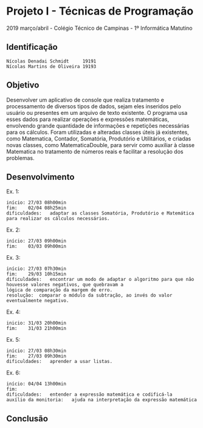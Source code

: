 # Projeto I - Técnicas de Programação
2019 março/abril - Colégio Técnico de Campinas - 1º Informática Matutino

## Identificação

	Nícolas Denadai Schmidt		19191
	Nícolas Martins de Oliveira	19193

## Objetivo
Desenvolver um aplicativo de console que realiza tratamento e processamento de diversos tipos de dados, sejam eles inseridos pelo usuário ou presentes em um arquivo de texto existente. O programa usa esses dados para realizar operações e expressões matemáticas, envolvendo grande quantidade de informações e repetições necessárias para os cálculos. Foram utilizadas e alteradas classes úteis já existentes, como Matematica, Contador, Somatória, Produtório e Utilitários, e criadas novas classes, como MatematicaDouble, para servir como auxiliar à classe Matematica no tratamento de números reais e facilitar a resolução dos problemas.

## Desenvolvimento

Ex. 1: 

	início:	27/03 08h00min
	fim:	02/04 08h25min	
	dificuldades:	adaptar as classes Somatória, Produtório e Matemática para realizar os cálculos necessários.

Ex. 2: 

	início:	27/03 09h00min
	fim:	03/03 09h00min

Ex. 3: 

	início:	27/03 07h30min
	fim:	29/03 10h15min
	dificuldades:	encontrar um modo de adaptar o algoritmo para que não houvesse valores negativos, que quebravam a
	lógica de comparação da margem de erro.
	resolução:	comparar o módulo da subtração, ao invés do valor eventualmente negativo.

Ex. 4: 

	inicio:	31/03 20h00min
	fim:	31/03 21h00min

Ex. 5:

	início:	27/03 08h30min
	fim:	27/03 09h30min
	dificuldades:	aprender a usar listas.

Ex. 6: 

	início:	04/04 13h00min
	fim:	
	dificuldades:	entender a expressão matemática e codificá-la
	auxílio da monitoria:	ajuda na interpretação da expressão matemática


## Conclusão
